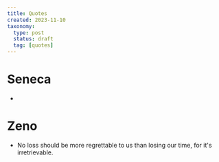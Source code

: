 ```yaml
---
title: Quotes
created: 2023-11-10
taxonomy:
  type: post
  status: draft
  tag: [quotes]
---
```


# Seneca
* 

# Zeno
* No loss should be more regrettable to us than losing our time, for it's irretrievable.